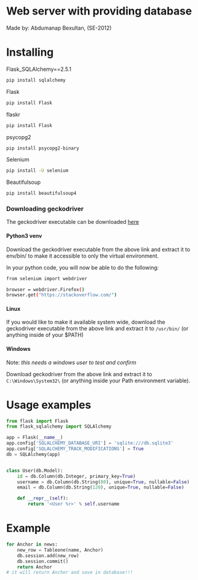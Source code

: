 # Web server with providing database

Made by: Abdumanap Bexultan, (SE-2012)

# Installing

Flask_SQLAlchemy==2.5.1
```bash
pip install sqlalchemy
```
Flask
```bash
pip install Flask
```
flaskr
```bash
pip install Flask
```
psycopg2
```bash
pip install psycopg2-binary
```
Selenium
```bash
pip install -U selenium
```

Beautifulsoup
```bash
pip install beautifulsoup4
```

### Downloading geckodriver

The geckodriver executable can be downloaded [here](https://github.com/SeleniumHQ/selenium/blob/trunk/py/docs/source/index.rst)

#### Python3 venv

Download the geckodriver executable from the above link and extract it to env/bin/ to make it accessible to only the virtual environment.

In your python code, you will now be able to do the following:
```bash
from selenium import webdriver

browser = webdriver.Firefox()
browser.get("https://stackoverflow.com/")
```

#### Linux

If you would like to make it available system wide, download the geckodriver executable from the above link and extract it to `/usr/bin/` (or anything inside of your $PATH)

#### Windows

Note: *this needs a windows user to test and confirm*

Download geckodriver from the above link and extract it to `C:\Windows\System32\` (or anything inside your Path environment variable).

# Usage examples
```python   
from flask import Flask
from flask_sqlalchemy import SQLAlchemy

app = Flask(__name__)
app.config['SQLALCHEMY_DATABASE_URI'] = 'sqlite:///db.sqlite3'
app.config['SQLALCHEMY_TRACK_MODIFICATIONS'] = True
db = SQLAlchemy(app)


class User(db.Model):
    id = db.Column(db.Integer, primary_key=True)
    username = db.Column(db.String(80), unique=True, nullable=False)
    email = db.Column(db.String(120), unique=True, nullable=False)

    def __repr__(self):
        return '<User %r>' % self.username
 ``` 
# Example
```python   
for Anchor in news:
    new_row = Tableone(name, Anchor)
    db.session.add(new_row)
    db.session.commit()
    return Anchor
# it will return Anchor and save in database!!!
```
